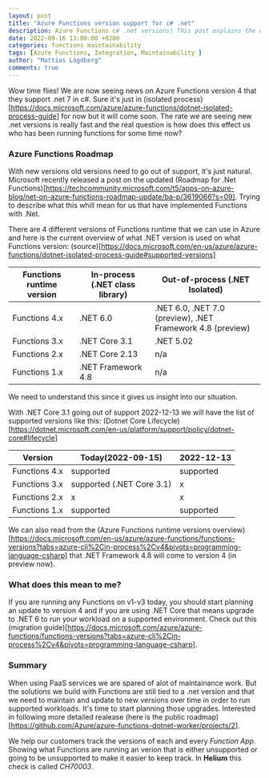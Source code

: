 ```yaml
---
layout: post
title: "Azure Functions version support for c# .net"
description: Azure Functions c# .net versions| This post explains the different versions and their supported timeline.
date: 2022-09-16 13:00:00 +0200
categories: functions maintainability
tags: [Azure Functions, Integration, Maintainability ]
author: "Mattias Lögdberg"
comments: true
---
```


Wow time flies! We are now seeing news on Azure Functions version 4 that they support .net 7 in c#. Sure it's just in (isolated process)[https://docs.microsoft.com/azure/azure-functions/dotnet-isolated-process-guide] for now but it will come soon. The rate we are seeing new .net versions is really fast and the real question is how does this effect us who has been running functions for some time now?

### Azure Functions Roadmap
With new versions old versions need to go out of support, it's just natural.
Microsoft recently released a post on the updated (Roadmap for .Net Functions)[https://techcommunity.microsoft.com/t5/apps-on-azure-blog/net-on-azure-functions-roadmap-update/ba-p/3619066?s=09].
Trying to describe what this whill mean for us that have implemented Functions with .Net.

There are 4 different versions of Functions runtime that we can use in Azure and here is the current overview of what .NET version is used on what Functions version: (source)[https://docs.microsoft.com/en-us/azure/azure-functions/dotnet-isolated-process-guide#supported-versions]

| Functions runtime version | In-process (.NET class library) | Out-of-process (.NET Isolated)|
|---|---|---|
| Functions 4.x | .NET 6.0 | .NET 6.0, .NET 7.0 (preview), .NET Framework 4.8 (preview) |
| Functions 3.x | .NET Core 3.1 | .NET 5.02 |
| Functions 2.x	| .NET Core 2.13 | n/a |
| Functions 1.x | .NET Framework 4.8 | n/a |

We need to understand this since it gives us insight into our situation.

With .NET Core 3.1 going out of support 2022-12-13 we will have the list of supported versions like this: (Dotnet Core Lifecycle)[https://dotnet.microsoft.com/en-us/platform/support/policy/dotnet-core#lifecycle]

| Version | Today(2022-09-15) | 2022-12-13 |
|---|---|---|
| Functions 4.x | supported | supported |
| Functions 3.x | supported (.NET Core 3.1) | x |
| Functions 2.x	| x | x |
| Functions 1.x | supported | supported |

We can also read from the (Azure Functions runtime versions overview)[https://docs.microsoft.com/en-us/azure/azure-functions/functions-versions?tabs=azure-cli%2Cin-process%2Cv4&pivots=programming-language-csharp] that .NET Framework 4.8 will come to version 4 (in preview now).


### What does this mean to me?
If you are running any Functions on v1-v3 today, you should start planning an update to version 4 and if you are using .NET Core that means upgrade to .NET 6 to run your workload on a supported environment.
Check out this (migration guide)[https://docs.microsoft.com/azure/azure-functions/functions-versions?tabs=azure-cli%2Cin-process%2Cv4&pivots=programming-language-csharp].

### Summary
When using PaaS services we are spared of alot of maintainance work. But the solutions we build with Functions are still tied to a .net version and that we need to maintain and update to new versions over time in order to run supported workloads. It's time to start planning those upgrades.
Interested in following more detailed realease (here is the public roadmap)[https://github.com/Azure/azure-functions-dotnet-worker/projects/2].

We help our customers track the versions of each and every *Function App*. Showing what Functions are running an verion that is either unsupported or going to be unsupported to make it easier to keep track. In **Helium** this check is called *CH70003*.
